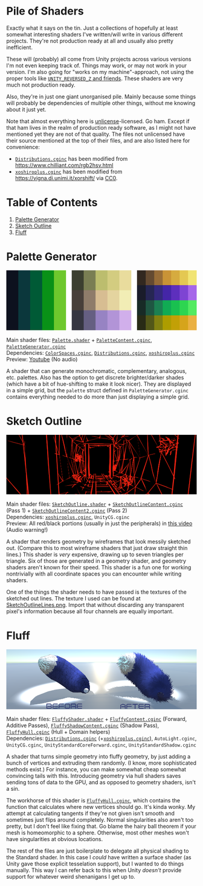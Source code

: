 Pile of Shaders <!-- omit in toc -->
======

Exactly what it says on the tin. Just a collections of hopefully at least somewhat interesting shaders I've written/will write in various different projects. They're not production ready at all and usually also pretty inefficient.

These will (probably) all come from Unity projects across various versions I'm not even keeping track of. Things may work, or may not work in your version. I'm also going for "works on my machine"-approach, not using the proper tools like [`UNITY_REVERSED_Z` and friends](https://docs.unity3d.com/Manual/SL-PlatformDifferences.html). These shaders are very much not production ready.

Also, they're in just one giant unorganised pile. Mainly because some things will probably be dependencies of multiple other things, without me knowing about it just yet.

Note that almost everything here is [unlicense](./UNLICENSE)-licensed. Go ham. Except if that ham lives in the realm of production ready software, as I might not have mentioned yet they are not of that quality. The files not unlicensed have their source mentioned at the top of their files, and are also listed here for convenience:

* [`Distributions.cginc`](./Distributions.cginc) has been modified from <https://www.chilliant.com/rgb2hsv.html>
* [`xoshiroplus.cginc`](./xoshiroplus.cginc) has been modified from <https://vigna.di.unimi.it/xorshift/> via [CC0](http://creativecommons.org/publicdomain/zero/1.0/).


Table of Contents <!-- omit in toc -->
======
1. [Palette Generator](#palette-generator)
2. [Sketch Outline](#sketch-outline)
3. [Fluff](#fluff)

Palette Generator
======
![](thumbnails/palette-generator.png)

Main shader files: [`Palette.shader`](./Palette.shader) + [`PaletteContent.cginc`](./PaletteContent.cginc), [`PaletteGenerator.cginc`](./PaletteGenerator.cginc)  
Dependencies: [`ColorSpaces.cginc`](./ColorSpaces.cginc), [`Distributions.cginc`](./Distributions.cginc), [`xoshiroplus.cginc`](./xoshiroplus.cginc)  
Preview: [Youtube](https://youtu.be/3f-_7IJsX74) (No audio)

A shader that can generate monochromatic, complementary, analogous, etc. palettes. Also has the option to get discrete brighter/darker shades (which have a bit of hue-shifting to make it look nicer). They are displayed in a simple grid, but the `palette` struct defined in `PaletteGenerator.cginc` contains everything needed to do more than just displaying a simple grid.

Sketch Outline
======
![](thumbnails/sketch-outline.png)

Main shader files: [`SketchOutline.shader`](./SketchOutline.shader) + [`SketchOutlineContent.cginc`](./SketchOutlineContent.cginc) (Pass 1) + [`SketchOutlineContent2.cginc`](./SketchOutlineContent2.cginc) (Pass 2)  
Dependencies: [`xoshiroplus.cginc`](./xoshiroplus.cginc), `UnityCG.cginc`  
Preview: All red/black portions (usually in just the peripherals) in [this video](https://youtu.be/8FtlRY6haUI) (Audio warning!)

A shader that renders geometry by wireframes that look messily sketched out. (Compare this to most wireframe shaders that just draw straight thin lines.) This shader is *very* expensive, drawing up to seven triangles per triangle. Six of those are generated in a geometry shader, and geometry shaders aren't known for their speed. This shader is a fun one for working nontrivially with all coordinate spaces you can encounter while writing shaders.

One of the things the shader needs to have passed is the textures of the sketched out lines. The texture I used can be found at [SketchOutlineLines.png](./SketchOutlineLines.png). Import that without discarding any transparent pixel's information because all four channels are equally important.

Fluff
======
![](thumbnails/fluff.png)

Main shader files: [`FluffyShader.shader`](./FluffyShader.shader) + [`FluffyContent.cginc`](./FluffyContent.cginc) (Forward, Additive Passes), [`FluffyShadowContent.cginc`](./FluffyShadowContent.cginc) (Shadow Pass), [`FluffyHull.cginc`](./FluffyHull.cginc) (Hull + Domain helpers)  
Dependencies: [`Distributions.cginc`](./Distributions.cginc) (+[`xoshiroplus.cginc`](./xoshiroplus.cginc)), `AutoLight.cginc`, `UnityCG.cginc`, `UnityStandardCoreForward.cginc`, `UnityStandardShadow.cginc`

A shader that turns simple geometry into fluffy geometry, by just adding a bunch of vertices and extruding them randomly. (I know, more sophisticated methods exist.) For instance, you can make somewhat cheap somewhat convincing tails with this. Introducing geometry via hull shaders saves sending tons of data to the GPU, and as opposed to geometry shaders, isn't a sin.

The workhorse of this shader is [`FluffyHull.cginc`](./FluffyHull.cginc), which contains the function that calculates where new vertices should go. It's kinda wonky. My attempt at calculating tangents if they're not given isn't smooth and sometimes just flips around completely. Normal singularities also aren't too pretty, but I don't feel like fixing that. Go blame the hairy ball theorem if your mesh is homeomorphic to a sphere. Otherwise, most other meshes won't have singularities at obvious locations.

The rest of the files are just boilerplate to delegate all physical shading to the Standard shader. In this case I *could* have written a surface shader (as Unity gave those explicit tesselation support), but I wanted to do things manually. This way I can refer back to this when Unity *doesn't* provide support for whatever weird shenanigans I get up to.